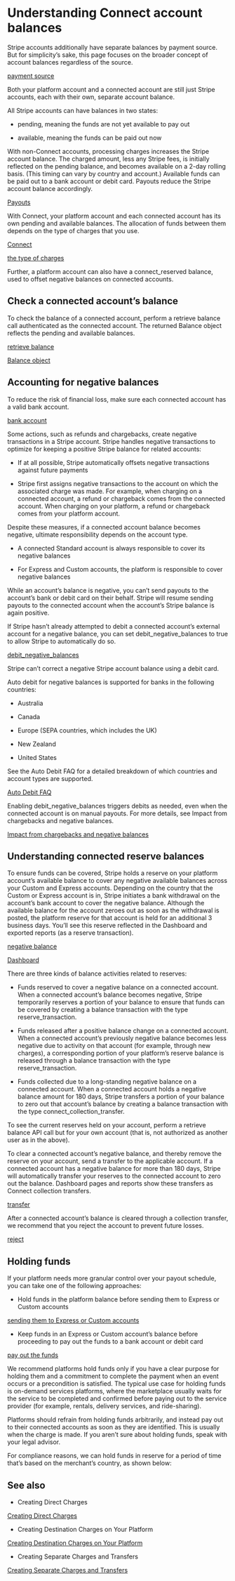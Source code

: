 # Understanding Connect account balances

Stripe accounts additionally have separate balances by payment source. But for simplicity’s sake, this page focuses on the broader concept of account balances regardless of the source.

[payment source](/connect/manual-payouts#regular-payouts)

Both your platform account and a connected account are still just Stripe accounts, each with their own, separate account balance.

All Stripe accounts can have balances in two states:

- pending, meaning the funds are not yet available to pay out

- available, meaning the funds can be paid out now

With non-Connect accounts, processing charges increases the Stripe account balance. The charged amount, less any Stripe fees, is initially reflected on the pending balance, and becomes available on a 2-day rolling basis. (This timing can vary by country and account.) Available funds can be paid out to a bank account or debit card. Payouts reduce the Stripe account balance accordingly.

[Payouts](/payouts)

With Connect, your platform account and each connected account has its own pending and available balances. The allocation of funds between them depends on the type of charges that you use.

[Connect](/connect)

[the type of charges](/connect/charges)

Further, a platform account can also have a connect_reserved balance, used to offset negative balances on connected accounts.

## Check a connected account’s balance

To check the balance of a connected account, perform a retrieve balance call authenticated as the connected account. The returned Balance object reflects the pending and available balances.

[retrieve balance](/api/balance/balance_retrieve)

[Balance object](/api#balance_object)

## Accounting for negative balances

To reduce the risk of financial loss, make sure each connected account has a valid bank account.

[bank account](/connect/payouts-connected-accounts)

Some actions, such as refunds and chargebacks, create negative transactions in a Stripe account. Stripe handles negative transactions to optimize for keeping a positive Stripe balance for related accounts:

- If at all possible, Stripe automatically offsets negative transactions against future payments

- Stripe first assigns negative transactions to the account on which the associated charge was made. For example, when charging on a connected account, a refund or chargeback comes from the connected account. When charging on your platform, a refund or chargeback comes from your platform account.

Despite these measures, if a connected account balance becomes negative, ultimate responsibility depends on the account type.

- A connected Standard account is always responsible to cover its negative balances

- For Express and Custom accounts, the platform is responsible to cover negative balances

While an account’s balance is negative, you can’t send payouts to the account’s bank or debit card on their behalf. Stripe will resume sending payouts to the connected account when the account’s Stripe balance is again positive.

If Stripe hasn’t already attempted to debit a connected account’s external account for a negative balance, you can set debit_negative_balances to true to allow Stripe to automatically do so.

[debit_negative_balances](/api/accounts/object#account_object-settings-payouts-debit_negative_balances)

Stripe can’t correct a negative Stripe account balance using a debit card.

Auto debit for negative balances is supported for banks in the following countries:

- Australia

- Canada

- Europe (SEPA countries, which includes the UK)

- New Zealand

- United States

See the Auto Debit FAQ for a detailed breakdown of which countries and account types are supported.

[Auto Debit FAQ](https://support.stripe.com/questions/auto-debit-faq)

Enabling debit_negative_balances triggers debits as needed, even when the connected account is on manual payouts. For more details, see Impact from chargebacks and negative balances.

[Impact from chargebacks and negative balances](/connect/risk-management/best-practices#impact-from-chargebacks-and-negative-balances)

## Understanding connected reserve balances

To ensure funds can be covered, Stripe holds a reserve on your platform account’s available balance to cover any negative available balances across your Custom and Express accounts. Depending on the country that the Custom or Express account is in, Stripe initiates a bank withdrawal on the account’s bank account to cover the negative balance. Although the available balance for the account zeroes out as soon as the withdrawal is posted, the platform reserve for that account is held for an additional 3 business days. You’ll see this reserve reflected in the Dashboard and exported reports (as a reserve transaction).

[negative balance](https://support.stripe.com/questions/negative-balances-in-stripe-handling-by-country)

[Dashboard](https://dashboard.stripe.com/test/balance/overview)

There are three kinds of balance activities related to reserves:

- Funds reserved to cover a negative balance on a connected account. When a connected account’s balance becomes negative, Stripe temporarily reserves a portion of your balance to ensure that funds can be covered by creating a balance transaction with the type reserve_transaction.

- Funds released after a positive balance change on a connected account. When a connected account’s previously negative balance becomes less negative due to activity on that account (for example, through new charges), a corresponding portion of your platform’s reserve balance is released through a balance transaction with the type reserve_transaction.

- Funds collected due to a long-standing negative balance on a connected account. When a connected account holds a negative balance amount for 180 days, Stripe transfers a portion of your balance to zero out that account’s balance by creating a balance transaction with the type connect_collection_transfer.

To see the current reserves held on your account, perform a retrieve balance API call but for your own account (that is, not authorized as another user as in the above).

To clear a connected account’s negative balance, and thereby remove the reserve on your account, send a transfer to the applicable account. If a connected account has a negative balance for more than 180 days, Stripe will automatically transfer your reserves to the connected account to zero out the balance. Dashboard pages and reports show these transfers as Connect collection transfers.

[transfer](/connect/separate-charges-and-transfers)

After a connected account’s balance is cleared through a collection transfer, we recommend that you reject the account to prevent future losses.

[reject](/api#reject_account)

## Holding funds

If your platform needs more granular control over your payout schedule, you can take one of the following approaches:

- Hold funds in the platform balance before sending them to Express or Custom accounts

[sending them to Express or Custom accounts](/connect/separate-charges-and-transfers)

- Keep funds in an Express or Custom account’s balance before proceeding to pay out the funds to a bank account or debit card

[pay out the funds](/connect/manual-payouts)

We recommend platforms hold funds only if you have a clear purpose for holding them and a commitment to complete the payment when an event occurs or a precondition is satisfied. The typical use case for holding funds is on-demand services platforms, where the marketplace usually waits for the service to be completed and confirmed before paying out to the service provider (for example, rentals, delivery services, and ride-sharing).

Platforms should refrain from holding funds arbitrarily, and instead pay out to their connected accounts as soon as they are identified. This is usually when the charge is made. If you aren’t sure about holding funds, speak with your legal advisor.

For compliance reasons, we can hold funds in reserve for a period of time that’s based on the merchant’s country, as shown below:

## See also

- Creating Direct Charges

[Creating Direct Charges](/connect/direct-charges)

- Creating Destination Charges on Your Platform

[Creating Destination Charges on Your Platform](/connect/destination-charges)

- Creating Separate Charges and Transfers

[Creating Separate Charges and Transfers](/connect/separate-charges-and-transfers)
